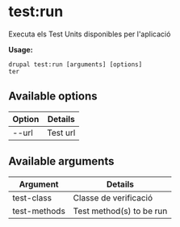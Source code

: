 # test:run
Executa els Test Units disponibles per l'aplicació

**Usage:**
```
drupal test:run [arguments] [options]
ter
```

## Available options
Option | Details
-------|-------------
--url | Test url

## Available arguments
Argument | Details
---------|-------------
test-class | Classe de verificació
test-methods | Test method(s) to be run
